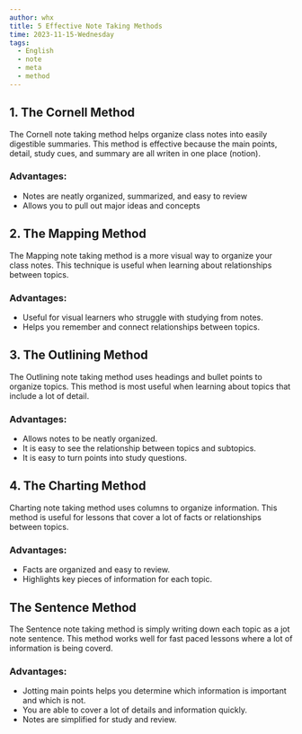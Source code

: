 ```yaml
---
author: whx
title: 5 Effective Note Taking Methods
time: 2023-11-15-Wednesday
tags:
  - English
  - note
  - meta
  - method
---
```

## 1. The Cornell Method

The Cornell note taking method helps organize class notes into easily digestible summaries. This method is effective because the main points, detail, study cues, and summary are all writen in one place (notion).

### Advantages:

- Notes are neatly organized, summarized, and easy to review
- Allows you to pull out major ideas and concepts

## 2. The Mapping Method

The Mapping note taking method is a more visual way to organize your class notes. This technique is useful when learning about relationships between topics.

### Advantages:

- Useful for visual learners who struggle with studying from notes.
- Helps you remember and connect relationships between topics.

## 3. The Outlining Method

The Outlining note taking method uses headings and bullet points to organize topics. This method is most useful when learning about topics that include a lot of detail.

### Advantages:

- Allows notes to be neatly organized.
- It is easy to see the relationship between topics and subtopics.
- It is easy to turn points into study questions.

## 4. The Charting Method

Charting note taking method uses columns to organize information. This method is useful for lessons that cover a lot of facts or relationships between topics.

### Advantages:

- Facts are organized and easy to review.
- Highlights key pieces of information for each topic.

## The Sentence Method

The Sentence note taking method is simply writing down each topic as a jot note sentence. This method works well for fast paced lessons where a lot of information is being coverd.

### Advantages:

- Jotting main points helps you determine which information is important and which is not.
- You are able to cover a lot of details and information quickly.
- Notes are simplified for study and review.